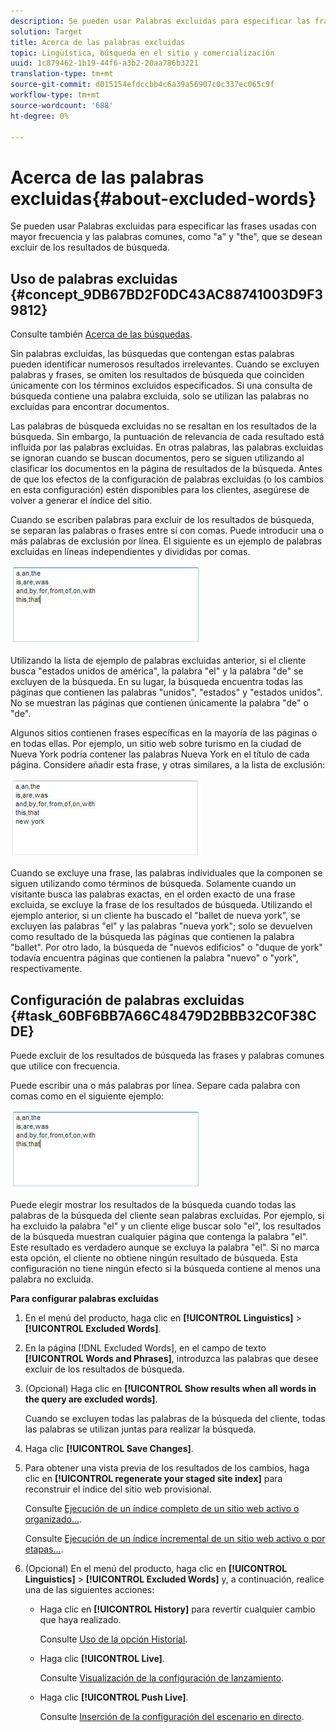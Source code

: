 ```yaml
---
description: Se pueden usar Palabras excluidas para especificar las frases usadas con mayor frecuencia y las palabras comunes, como "a" y "the", que se desean excluir de los resultados de búsqueda.
solution: Target
title: Acerca de las palabras excluidas
topic: Lingüística, búsqueda en el sitio y comercialización
uuid: 1c879462-1b19-44f6-a3b2-20aa786b3221
translation-type: tm+mt
source-git-commit: d015154efdccbb4c6a39a56907c0c337ec065c9f
workflow-type: tm+mt
source-wordcount: '688'
ht-degree: 0%

---
```



# Acerca de las palabras excluidas{#about-excluded-words}

Se pueden usar Palabras excluidas para especificar las frases usadas con mayor frecuencia y las palabras comunes, como &quot;a&quot; y &quot;the&quot;, que se desean excluir de los resultados de búsqueda.

## Uso de palabras excluidas {#concept_9DB67BD2F0DC43AC88741003D9F39812}

Consulte también [Acerca de las búsquedas](../c-about-settings-menu/c-about-searching-menu.md#concept_207105CF26B1448F8A3D223787C56AB8).

Sin palabras excluidas, las búsquedas que contengan estas palabras pueden identificar numerosos resultados irrelevantes. Cuando se excluyen palabras y frases, se omiten los resultados de búsqueda que coinciden únicamente con los términos excluidos especificados. Si una consulta de búsqueda contiene una palabra excluida, solo se utilizan las palabras no excluidas para encontrar documentos.

Las palabras de búsqueda excluidas no se resaltan en los resultados de la búsqueda. Sin embargo, la puntuación de relevancia de cada resultado está influida por las palabras excluidas. En otras palabras, las palabras excluidas se ignoran cuando se buscan documentos, pero se siguen utilizando al clasificar los documentos en la página de resultados de la búsqueda. Antes de que los efectos de la configuración de palabras excluidas (o los cambios en esta configuración) estén disponibles para los clientes, asegúrese de volver a generar el índice del sitio.

Cuando se escriben palabras para excluir de los resultados de búsqueda, se separan las palabras o frases entre sí con comas. Puede introducir una o más palabras de exclusión por línea. El siguiente es un ejemplo de palabras excluidas en líneas independientes y divididas por comas.

![](assets/excluded_words_1.jpg)

Utilizando la lista de ejemplo de palabras excluidas anterior, si el cliente busca &quot;estados unidos de américa&quot;, la palabra &quot;el&quot; y la palabra &quot;de&quot; se excluyen de la búsqueda. En su lugar, la búsqueda encuentra todas las páginas que contienen las palabras &quot;unidos&quot;, &quot;estados&quot; y &quot;estados unidos&quot;. No se muestran las páginas que contienen únicamente la palabra &quot;de&quot; o &quot;de&quot;.

Algunos sitios contienen frases específicas en la mayoría de las páginas o en todas ellas. Por ejemplo, un sitio web sobre turismo en la ciudad de Nueva York podría contener las palabras Nueva York en el título de cada página. Considere añadir esta frase, y otras similares, a la lista de exclusión:

![](assets/excluded_words_2.jpg)

Cuando se excluye una frase, las palabras individuales que la componen se siguen utilizando como términos de búsqueda. Solamente cuando un visitante busca las palabras exactas, en el orden exacto de una frase excluida, se excluye la frase de los resultados de búsqueda. Utilizando el ejemplo anterior, si un cliente ha buscado el &quot;ballet de nueva york&quot;, se excluyen las palabras &quot;el&quot; y las palabras &quot;nueva york&quot;; solo se devuelven como resultado de la búsqueda las páginas que contienen la palabra &quot;ballet&quot;. Por otro lado, la búsqueda de &quot;nuevos edificios&quot; o &quot;duque de york&quot; todavía encuentra páginas que contienen la palabra &quot;nuevo&quot; o &quot;york&quot;, respectivamente.

## Configuración de palabras excluidas {#task_60BF6BB7A66C48479D2BBB32C0F38CDE}

Puede excluir de los resultados de búsqueda las frases y palabras comunes que utilice con frecuencia.

Puede escribir una o más palabras por línea. Separe cada palabra con comas como en el siguiente ejemplo:

![](assets/excluded_words_1.jpg)

Puede elegir mostrar los resultados de la búsqueda cuando todas las palabras de la búsqueda del cliente sean palabras excluidas. Por ejemplo, si ha excluido la palabra &quot;el&quot; y un cliente elige buscar solo &quot;el&quot;, los resultados de la búsqueda muestran cualquier página que contenga la palabra &quot;el&quot;. Este resultado es verdadero aunque se excluya la palabra &quot;el&quot;. Si no marca esta opción, el cliente no obtiene ningún resultado de búsqueda. Esta configuración no tiene ningún efecto si la búsqueda contiene al menos una palabra no excluida.

**Para configurar palabras excluidas**

1. En el menú del producto, haga clic en **[!UICONTROL Linguistics]** > **[!UICONTROL Excluded Words]**.
1. En la página [!DNL Excluded Words], en el campo de texto **[!UICONTROL Words and Phrases]**, introduzca las palabras que desee excluir de los resultados de búsqueda.
1. (Opcional) Haga clic en **[!UICONTROL Show results when all words in the query are excluded words]**.

   Cuando se excluyen todas las palabras de la búsqueda del cliente, todas las palabras se utilizan juntas para realizar la búsqueda.
1. Haga clic **[!UICONTROL Save Changes]**.
1. Para obtener una vista previa de los resultados de los cambios, haga clic en **[!UICONTROL regenerate your staged site index]** para reconstruir el índice del sitio web provisional.

   Consulte [Ejecución de un índice completo de un sitio web activo o organizado...](../c-about-index-menu/c-about-full-index.md#task_F7FE04D8A1654A7787FCCA31B45EB42D).

   Consulte [Ejecución de un índice incremental de un sitio web activo o por etapas...](../c-about-index-menu/c-about-incremental-index.md#task_9BFB6157F3884B2FAECB7E0E9CA318CB).
1. (Opcional) En el menú del producto, haga clic en **[!UICONTROL Linguistics]** > **[!UICONTROL Excluded Words]** y, a continuación, realice una de las siguientes acciones:

   * Haga clic en **[!UICONTROL History]** para revertir cualquier cambio que haya realizado.

      Consulte [Uso de la opción Historial](../t-using-the-history-option.md#task_70DD3F87A67242BBBD2CB27156F43002).

   * Haga clic **[!UICONTROL Live]**.

      Consulte [Visualización de la configuración de lanzamiento](../c-about-staging.md#task_401A0EBDB5DB4D4CA933CBA7BECDC10F).

   * Haga clic **[!UICONTROL Push Live]**.

      Consulte [Inserción de la configuración del escenario en directo](../c-about-staging.md#task_44306783B4C0408AAA58B471DAF2D9A4).

